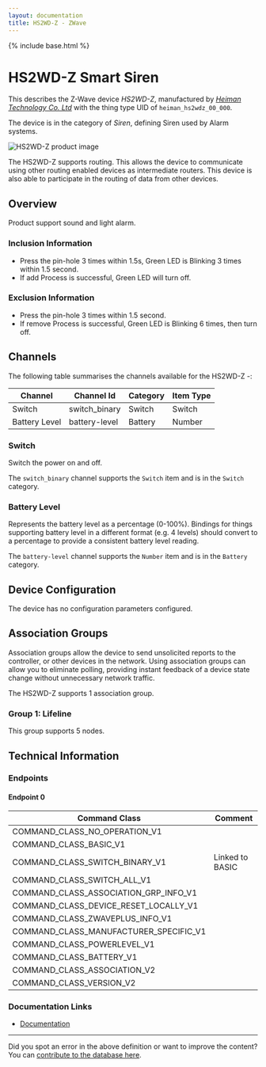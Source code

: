 ```yaml
---
layout: documentation
title: HS2WD-Z - ZWave
---
```


{% include base.html %}

# HS2WD-Z Smart Siren
This describes the Z-Wave device *HS2WD-Z*, manufactured by *[Heiman Technology Co. Ltd](http://www.heimantech.com/)* with the thing type UID of ```heiman_hs2wdz_00_000```.

The device is in the category of *Siren*, defining Siren used by Alarm systems.

![HS2WD-Z product image](https://www.cd-jackson.com/zwave_device_uploads/771/771_default.png)


The HS2WD-Z supports routing. This allows the device to communicate using other routing enabled devices as intermediate routers.  This device is also able to participate in the routing of data from other devices.

## Overview

Product support sound and light alarm.

### Inclusion Information

  * Press the pin-hole 3 times within 1.5s, Green LED is Blinking 3 times within 1.5 second.
  * If add Process is successful, Green LED will turn off.

### Exclusion Information

  * Press the pin-hole 3 times within 1.5 second.
  * If remove Process is successful, Green LED is Blinking 6 times, then turn off.

## Channels

The following table summarises the channels available for the HS2WD-Z -:

| Channel | Channel Id | Category | Item Type |
|---------|------------|----------|-----------|
| Switch | switch_binary | Switch | Switch | 
| Battery Level | battery-level | Battery | Number |

### Switch

Switch the power on and off.

The ```switch_binary``` channel supports the ```Switch``` item and is in the ```Switch``` category.

### Battery Level

Represents the battery level as a percentage (0-100%). Bindings for things supporting battery level in a different format (e.g. 4 levels) should convert to a percentage to provide a consistent battery level reading.

The ```battery-level``` channel supports the ```Number``` item and is in the ```Battery``` category.



## Device Configuration

The device has no configuration parameters configured.

## Association Groups

Association groups allow the device to send unsolicited reports to the controller, or other devices in the network. Using association groups can allow you to eliminate polling, providing instant feedback of a device state change without unnecessary network traffic.

The HS2WD-Z supports 1 association group.

### Group 1: Lifeline

This group supports 5 nodes.

## Technical Information

### Endpoints

#### Endpoint 0

| Command Class | Comment |
|---------------|---------|
| COMMAND_CLASS_NO_OPERATION_V1| |
| COMMAND_CLASS_BASIC_V1| |
| COMMAND_CLASS_SWITCH_BINARY_V1| Linked to BASIC|
| COMMAND_CLASS_SWITCH_ALL_V1| |
| COMMAND_CLASS_ASSOCIATION_GRP_INFO_V1| |
| COMMAND_CLASS_DEVICE_RESET_LOCALLY_V1| |
| COMMAND_CLASS_ZWAVEPLUS_INFO_V1| |
| COMMAND_CLASS_MANUFACTURER_SPECIFIC_V1| |
| COMMAND_CLASS_POWERLEVEL_V1| |
| COMMAND_CLASS_BATTERY_V1| |
| COMMAND_CLASS_ASSOCIATION_V2| |
| COMMAND_CLASS_VERSION_V2| |

### Documentation Links

* [Documentation](https://www.cd-jackson.com/zwave_device_uploads/771/HS2WD-Z-documentation.pdf)

---

Did you spot an error in the above definition or want to improve the content?
You can [contribute to the database here](http://www.cd-jackson.com/index.php/zwave/zwave-device-database/zwave-device-list/devicesummary/771).
